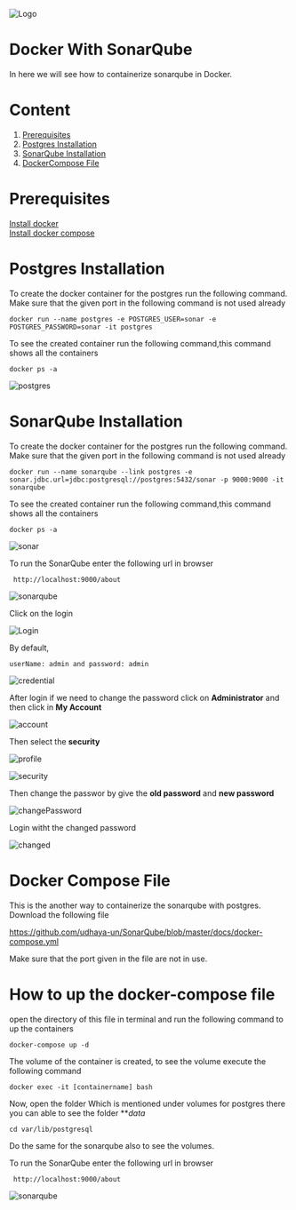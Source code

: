 
![Logo](https://github.com/udhaya-un/SonarQube/blob/master/docs/GeppettoIcon.png?raw=true"Logo")

# Docker With SonarQube<br/>
   In here we will see how to containerize sonarqube in Docker.
   
# Content
1. [Prerequisites](#prerequisites)
1. [Postgres Installation](#postgres-installation)
1. [SonarQube Installation](#sonarqube-installation)
1. [DockerCompose File](https://github.com/udhaya-un/SonarQube/blob/master/docs/docker-compose.yml)

# Prerequisites<br/> 
  [Install docker](https://docs.docker.com/install/)<br/>
  [Install docker compose](https://docs.docker.com/compose/install/)

# Postgres Installation<br/>

To create the docker container for the postgres run the following command. Make sure that the given port in the following command is not used already
       
    docker run --name postgres -e POSTGRES_USER=sonar -e POSTGRES_PASSWORD=sonar -it postgres

To see the created container run the following command,this command shows all the containers
    
    docker ps -a

![postgres](https://github.com/udhaya-un/SonarQube/blob/master/docs/postgres.png?raw=true"postgres")
  
# SonarQube Installation<br/>

To create the docker container for the postgres run the following command. Make sure that the given port in the following command is not used already
   
    docker run --name sonarqube --link postgres -e sonar.jdbc.url=jdbc:postgresql://postgres:5432/sonar -p 9000:9000 -it sonarqube
To see the created container run the following command,this command shows all the containers
   
    docker ps -a

![sonar](https://github.com/udhaya-un/SonarQube/blob/master/docs/sonar_container.png?raw=true"sonar")

To run the SonarQube enter the following url in browser
         
     http://localhost:9000/about
     
![sonarqube](https://github.com/udhaya-un/SonarQube/blob/master/docs/sonarqube1.png?raw=true"sonarqube")

Click on the login

![Login](https://github.com/udhaya-un/SonarQube/blob/master/docs/login.png?raw=true"Login")

By default, 
    
    userName: admin and password: admin

![credential](https://github.com/udhaya-un/SonarQube/blob/master/docs/credential.png?raw=true"credential")

After login if we need to change the password click on **Administrator** and then click in **My Account**

![account](https://github.com/udhaya-un/SonarQube/blob/master/docs/admin.png?raw=true"account")

Then select the **security** 

![profile](https://github.com/udhaya-un/SonarQube/blob/master/docs/profile.png?raw=true"profile")

![security](https://github.com/udhaya-un/SonarQube/blob/master/docs/security.png?raw=true"security")

Then change the passwor by give the **old password** and **new password**

![changePassword](https://github.com/udhaya-un/SonarQube/blob/master/docs/changePassword.png?raw=true"changePassword")

Login witht the changed password

![changed](https://github.com/udhaya-un/SonarQube/blob/master/docs/changed.png?raw=true"changed")

# Docker Compose File

This is the another way to containerize the sonarqube with postgres. Download the following file

  https://github.com/udhaya-un/SonarQube/blob/master/docs/docker-compose.yml
  
  Make sure that the port given in the file are not in use.

# How to up the docker-compose file<br/>         
         
open the directory of this file in terminal and run the following command to up the containers
   
    docker-compose up -d
    
  The volume of the container is created, to see the volume execute the following command
           
    docker exec -it [containername] bash 
  Now, open the folder Which is mentioned under volumes for postgres there you can able to see the folder ***data*
    
    cd var/lib/postgresql
    
  Do the same for the sonarqube also to see the volumes.
  
To run the SonarQube enter the following url in browser
         
     http://localhost:9000/about
     
![sonarqube](https://github.com/udhaya-un/SonarQube/blob/master/docs/sonarqube1.png?raw=true"sonarqube")
     
         
        
